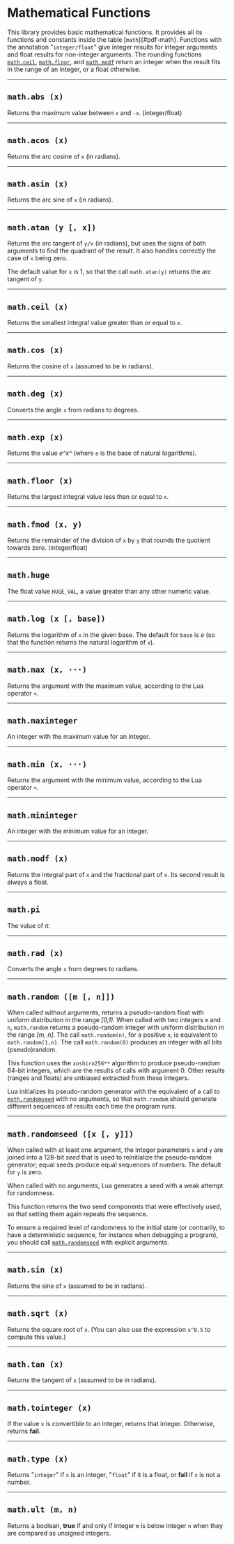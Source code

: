# Mathematical Functions

This library provides basic mathematical functions. It provides all its
functions and constants inside the table [`math`]{#pdf-math}. Functions
with the annotation \"`integer/float`\" give integer results for integer
arguments and float results for non-integer arguments. The rounding
functions [`math.ceil`]( /06_standard_lib/ch07#math-ceil-x),
[`math.floor`]( /06_standard_lib/ch07#math-floor-x), and [`math.modf`]( /06_standard_lib/ch075#math-modf-x)
return an integer when the result fits in the range of an integer, or a
float otherwise.

------------------------------------------------------------------------

## `math.abs (x)`

Returns the maximum value between `x` and `-x`. (integer/float)

------------------------------------------------------------------------

## `math.acos (x)`

Returns the arc cosine of `x` (in radians).

------------------------------------------------------------------------

## `math.asin (x)`

Returns the arc sine of `x` (in radians).

------------------------------------------------------------------------

## `math.atan (y [, x])`

Returns the arc tangent of `y/x` (in radians), but uses the signs of
both arguments to find the quadrant of the result. It also handles
correctly the case of `x` being zero.

The default value for `x` is 1, so that the call `math.atan(y)` returns
the arc tangent of `y`.

------------------------------------------------------------------------

## `math.ceil (x)`

Returns the smallest integral value greater than or equal to `x`.

------------------------------------------------------------------------

## `math.cos (x)`

Returns the cosine of `x` (assumed to be in radians).

------------------------------------------------------------------------

## `math.deg (x)`

Converts the angle `x` from radians to degrees.

------------------------------------------------------------------------

## `math.exp (x)`

Returns the value *e^x^* (where `e` is the base of natural logarithms).

------------------------------------------------------------------------

## `math.floor (x)`

Returns the largest integral value less than or equal to `x`.

------------------------------------------------------------------------

## `math.fmod (x, y)`

Returns the remainder of the division of `x` by `y` that rounds the
quotient towards zero. (integer/float)

------------------------------------------------------------------------

## `math.huge`

The float value `HUGE_VAL`, a value greater than any other numeric
value.

------------------------------------------------------------------------

## `math.log (x [, base])`

Returns the logarithm of `x` in the given base. The default for `base`
is *e* (so that the function returns the natural logarithm of `x`).

------------------------------------------------------------------------

## `math.max (x, ···)`

Returns the argument with the maximum value, according to the Lua
operator `<`.

------------------------------------------------------------------------

## `math.maxinteger`

An integer with the maximum value for an integer.

------------------------------------------------------------------------

## `math.min (x, ···)`

Returns the argument with the minimum value, according to the Lua
operator `<`.

------------------------------------------------------------------------

## `math.mininteger`

An integer with the minimum value for an integer.

------------------------------------------------------------------------

## `math.modf (x)`

Returns the integral part of `x` and the fractional part of `x`. Its
second result is always a float.

------------------------------------------------------------------------

## `math.pi`

The value of *π*.

------------------------------------------------------------------------

## `math.rad (x)`

Converts the angle `x` from degrees to radians.

------------------------------------------------------------------------

## `math.random ([m [, n]])`

When called without arguments, returns a pseudo-random float with
uniform distribution in the range *\[0,1)*. When called with two
integers `m` and `n`, `math.random` returns a pseudo-random integer with
uniform distribution in the range *\[m, n\]*. The call `math.random(n)`,
for a positive `n`, is equivalent to `math.random(1,n)`. The call
`math.random(0)` produces an integer with all bits (pseudo)random.

This function uses the `xoshiro256**` algorithm to produce pseudo-random
64-bit integers, which are the results of calls with argument 0. Other
results (ranges and floats) are unbiased extracted from these integers.

Lua initializes its pseudo-random generator with the equivalent of a
call to [`math.randomseed`]( /06_standard_lib/ch075#math-randomseed-x-y) with no arguments, so
that `math.random` should generate different sequences of results each
time the program runs.

------------------------------------------------------------------------

## `math.randomseed ([x [, y]])`

When called with at least one argument, the integer parameters `x` and
`y` are joined into a 128-bit *seed* that is used to reinitialize the
pseudo-random generator; equal seeds produce equal sequences of numbers.
The default for `y` is zero.

When called with no arguments, Lua generates a seed with a weak attempt
for randomness.

This function returns the two seed components that were effectively
used, so that setting them again repeats the sequence.

To ensure a required level of randomness to the initial state (or
contrarily, to have a deterministic sequence, for instance when
debugging a program), you should call
[`math.randomseed`]( /06_standard_lib/ch075#math-randomseed-x-y) with explicit arguments.

------------------------------------------------------------------------

## `math.sin (x)`

Returns the sine of `x` (assumed to be in radians).

------------------------------------------------------------------------

## `math.sqrt (x)`

Returns the square root of `x`. (You can also use the expression `x^0.5`
to compute this value.)

------------------------------------------------------------------------

## `math.tan (x)`

Returns the tangent of `x` (assumed to be in radians).

------------------------------------------------------------------------

## `math.tointeger (x)`

If the value `x` is convertible to an integer, returns that integer.
Otherwise, returns **fail**.

------------------------------------------------------------------------

## `math.type (x)`

Returns \"`integer`\" if `x` is an integer, \"`float`\" if it is a
float, or **fail** if `x` is not a number.

------------------------------------------------------------------------

## `math.ult (m, n)`

Returns a boolean, **true** if and only if integer `m` is below integer
`n` when they are compared as unsigned integers.


